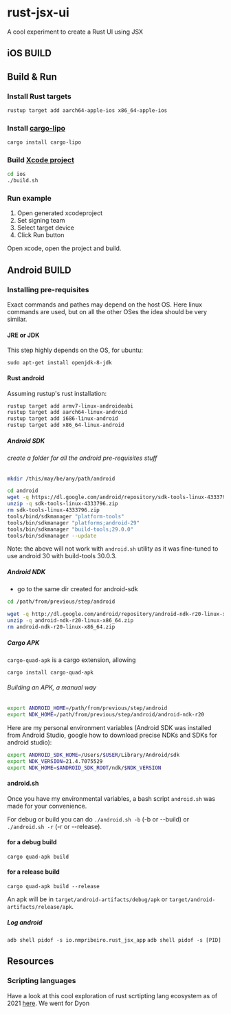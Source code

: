 # rust-jsx-ui

A cool experiment to create a Rust UI using JSX

## iOS BUILD

## Build & Run

### Install Rust targets

```bash
rustup target add aarch64-apple-ios x86_64-apple-ios
```

### Install [cargo-lipo](https://github.com/TimNN/cargo-lipo)

```bash
cargo install cargo-lipo
```

### Build [Xcode project](https://github.com/yonaskolb/XcodeGen)

```bash
cd ios
./build.sh
```

### Run example

1. Open generated xcodeproject
1. Set signing team
1. Select target device
1. Click Run button

Open xcode, open the project and build.

## Android BUILD

### Installing pre-requisites

Exact commands and pathes may depend on the host OS. Here linux commands are used, but on all the other OSes the idea should be very similar.

#### JRE or JDK

This step highly depends on the OS, for ubuntu:

`sudo apt-get install openjdk-8-jdk`

#### Rust android

Assuming rustup's rust installation:

```bash
rustup target add armv7-linux-androideabi
rustup target add aarch64-linux-android
rustup target add i686-linux-android
rustup target add x86_64-linux-android
```

##### Android SDK

###### create a folder for all the android pre-requisites stuff

```bash
mkdir /this/may/be/any/path/android

cd android
wget -q https://dl.google.com/android/repository/sdk-tools-linux-4333796.zip
unzip -q sdk-tools-linux-4333796.zip
rm sdk-tools-linux-4333796.zip
tools/bind/sdkmanager "platform-tools"
tools/bin/sdkmanager "platforms;android-29"
tools/bin/sdkmanager "build-tools;29.0.0"
tools/bin/sdkmanager --update
```

Note: the above will not work with `android.sh` utility as it was fine-tuned to use android 30 with build-tools 30.0.3.

##### Android NDK

- go to the same dir created for android-sdk

```bash
cd /path/from/previous/step/android

wget -q http://dl.google.com/android/repository/android-ndk-r20-linux-x86_64.zip
unzip -q android-ndk-r20-linux-x86_64.zip
rm android-ndk-r20-linux-x86_64.zip
```

##### Cargo APK

`cargo-quad-apk` is a cargo extension, allowing

`cargo install cargo-quad-apk`

###### Building an APK, a manual way

```bash
export ANDROID_HOME=/path/from/previous/step/android
export NDK_HOME=/path/from/previous/step/android/android-ndk-r20
```

Here are my personal environment variables (Android SDK was installed from Android Studio, google how to download precise NDKs and SDKs for android studio):

```bash
export ANDROID_SDK_HOME=/Users/$USER/Library/Android/sdk
export NDK_VERSION=21.4.7075529
export NDK_HOME=$ANDROID_SDK_ROOT/ndk/$NDK_VERSION
```

#### android.sh

Once you have my environmental variables, a bash script `android.sh` was made for your convenience.

For debug or build you can do `./android.sh -b` (-b or --build) or `./android.sh -r` (-r or --release).

#### for a debug build

`cargo quad-apk build`

#### for a release build

`cargo quad-apk build --release`

An apk will be in `target/android-artifacts/debug/apk` or `target/android-artifacts/release/apk`.

##### Log android

`adb shell pidof -s io.nmpribeiro.rust_jsx_app`
`adb shell pidof -s [PID]`

## Resources

### Scripting languages

Have a look at this cool exploration of rust scrtipting lang ecosystem as of 2021 [here](https://www.boringcactus.com/2020/09/16/survey-of-rust-embeddable-scripting-languages.html#duckscript).
We went for Dyon
